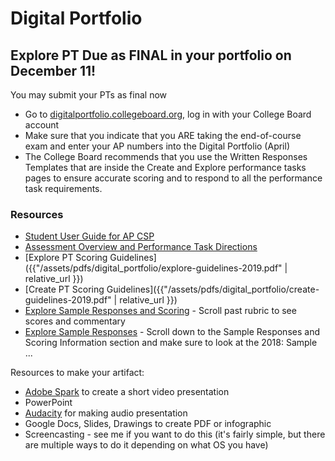# Digital Portfolio

## Explore PT Due as FINAL in your portfolio on December 11!

You may submit your PTs as final now

- Go to <a href="https://digitalportfolio.collegeboard.org" target="_blank">digitalportfolio.collegeboard.org</a>, log in with your College Board account
- Make sure that you indicate that you ARE taking the end-of-course exam and enter your AP numbers into the Digital Portfolio (April)
- The College Board recommends that you use the Written Responses Templates that are inside the Create and Explore performance tasks pages to ensure accurate scoring and to respond to all the performance task requirements.

### Resources

- [Student User Guide for AP CSP](https://secure-media.collegeboard.org/digitalServices/pdf/ap/computer-science-principles-digital-portfolio-student-guide.pdf)
- [Assessment Overview and Performance Task Directions](https://apcentral.collegeboard.org/pdf/ap-csp-student-task-directions.pdf?course=ap-computer-science-principles)
- [Explore PT Scoring Guidelines]({{"/assets/pdfs/digital_portfolio/explore-guidelines-2019.pdf" | relative_url }})
- [Create PT Scoring Guidelines]({{"/assets/pdfs/digital_portfolio/create-guidelines-2019.pdf" | relative_url }})
- [Explore Sample Responses and Scoring](https://secure-media.collegeboard.org/ap/pdf/ap18-csp-explore.pdf) - Scroll past rubric to see scores and commentary
- [Explore Sample Responses](https://apcentral.collegeboard.org/courses/ap-computer-science-principles/exam?course=ap-computer-science-principles) - Scroll down to the Sample Responses and Scoring Information section and make sure to look at the 2018: Sample ...

Resources to make your artifact:

- [Adobe Spark](https://spark.adobe.com/) to create a short video presentation
- PowerPoint
- [Audacity](https://www.audacityteam.org/) for making audio presentation
- Google Docs, Slides, Drawings to create PDF or infographic
- Screencasting - see me if you want to do this (it's fairly simple, but there are multiple ways to do it depending on what OS you have)
